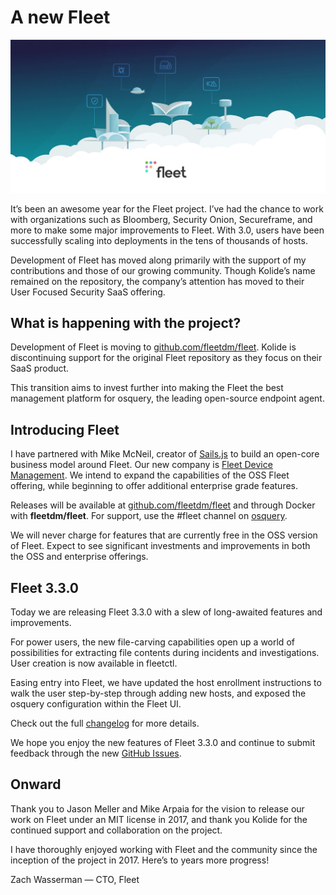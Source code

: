 # A new Fleet

![A new Fleet](../website/assets/images/articles/a-new-fleet-cover-700x340@2x.jpeg)

It’s been an awesome year for the Fleet project. I’ve had the chance to work with organizations such as Bloomberg, Security Onion, Secureframe, and more to make some major improvements to Fleet. With 3.0, users have been successfully scaling into deployments in the tens of thousands of hosts.

Development of Fleet has moved along primarily with the support of my contributions and those of our growing community. Though Kolide’s name remained on the repository, the company’s attention has moved to their User Focused Security SaaS offering.

## What is happening with the project?

Development of Fleet is moving to [github.com/fleetdm/fleet](http://github.com/fleetdm/fleet). Kolide is discontinuing support for the original Fleet repository as they focus on their SaaS product.

This transition aims to invest further into making the Fleet the best management platform for osquery, the leading open-source endpoint agent.

## Introducing Fleet

I have partnered with Mike McNeil, creator of [Sails.js](http://sailsjs.com/about) to build an open-core business model around Fleet. Our new company is [Fleet Device Management](https://fleetdm.com/). We intend to expand the capabilities of the OSS Fleet offering, while beginning to offer additional enterprise grade features.

Releases will be available at [github.com/fleetdm/fleet](http://github.com/fleetdm/fleet) and through Docker with **fleetdm/fleet**. For support, use the #fleet channel on [osquery](https://fleetdm.com/slack).

We will never charge for features that are currently free in the OSS version of Fleet. Expect to see significant investments and improvements in both the OSS and enterprise offerings.

## Fleet 3.3.0

Today we are releasing Fleet 3.3.0 with a slew of long-awaited features and improvements.

For power users, the new file-carving capabilities open up a world of possibilities for extracting file contents during incidents and investigations. User creation is now available in fleetctl.

Easing entry into Fleet, we have updated the host enrollment instructions to walk the user step-by-step through adding new hosts, and exposed the osquery configuration within the Fleet UI.

Check out the full [changelog](https://github.com/fleetdm/fleet/releases/tag/3.3.0) for more details.

We hope you enjoy the new features of Fleet 3.3.0 and continue to submit feedback through the new [GitHub Issues](http://github.com/fleetdm/fleet/issues/new).

## Onward

Thank you to Jason Meller and Mike Arpaia for the vision to release our work on Fleet under an MIT license in 2017, and thank you Kolide for the continued support and collaboration on the project.

I have thoroughly enjoyed working with Fleet and the community since the inception of the project in 2017. Here’s to years more progress!

Zach Wasserman — CTO, Fleet

<meta name="category" value="announcements">
<meta name="authorGitHubUsername" value="zwass">
<meta name="authorFullName" value="Zach Wasserman">
<meta name="publishedOn" value="2020-01-05">
<meta name="articleTitle" value="A new Fleet">
<meta name="articleImageUrl" value="../website/assets/images/articles/a-new-fleet-cover-700x340@2x.jpeg">
